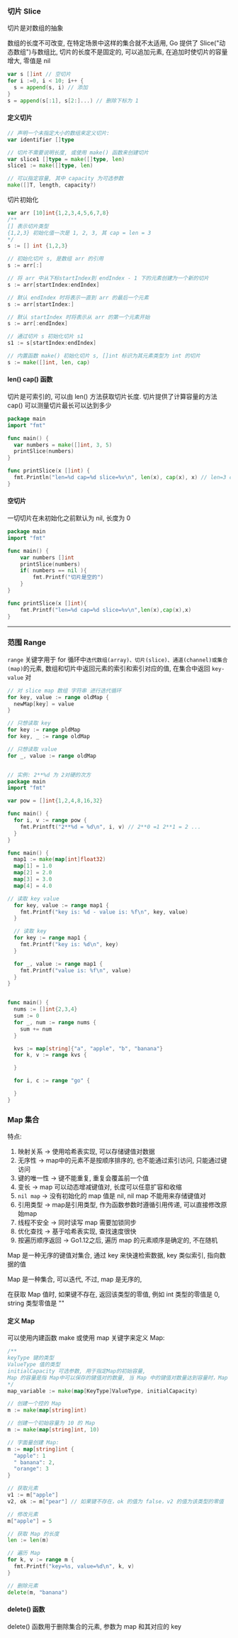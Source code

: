 ### 切片 Slice

切片是对数组的抽象

数组的长度不可改变, 在特定场景中这样的集合就不太适用, Go 提供了 Slice("动态数组")与数组比, 切片的长度不是固定的, 可以追加元素, 在追加时使切片的容量增大, 零值是 nil

```go
var s []int // 空切片
for i :=0, i < 10; i++ {
  s = append(s, i) // 添加
}
s = append(s[:1], s[2:]...) // 删除下标为 1
```

#### 定义切片

```go
// 声明一个未指定大小的数组来定义切片:
var identifier []type

// 切片不需要说明长度, 或使用 make() 函数来创建切片
var slice1 []type = make([]type, len)
slice1 := make([]type, len)

// 可以指定容量, 其中 capacity 为可选参数
make([]T, length, capacity?)
```

切片初始化

```go
var arr [10]int{1,2,3,4,5,6,7,8}
/**
[] 表示切片类型
{1,2,3} 初始化值一次是 1, 2, 3, 其 cap = len = 3
*/
s := [] int {1,2,3}

// 初始化切片 s, 是数组 arr 的引用
s := arr[:]

// 将 arr 中从下标startIndex到 endIndex - 1 下的元素创建为一个新的切片
s := arr[startIndex:endIndex]

// 默认 endIndex 时将表示一直到 arr 的最后一个元素
s := arr[startIndex:]

// 默认 startIndex 时将表示从 arr 的第一个元素开始
s := arr[:endIndex]

// 通过切片 s 初始化切片 s1
s1 := s[startIndex:endIndex]

// 内置函数 make() 初始化切片 s, []int 标识为其元素类型为 int 的切片
s := make([]int, len, cap)
```

#### len() cap() 函数

切片是可索引的, 可以由 len() 方法获取切片长度.
切片提供了计算容量的方法 cap() 可以测量切片最长可以达到多少

```go
package main
import "fmt"

func main() {
  var numbers = make([]int, 3, 5)
  printSlice(numbers)
}

func printSlice(x []int) {
  fmt.Println("len=%d cap=%d slice=%v\n", len(x), cap(x), x) // len=3 cap=5 slice=[0,0,0]
}
```

#### 空切片

一切切片在未初始化之前默认为 nil, 长度为 0

```go
package main
import "fmt"

func main() {
    var numbers []int
    printSlice(numbers)
    if( numbers == nil ){
		fmt.Printf("切片是空的")
    }
}

func printSlice(x []int){
    fmt.Printf("len=%d cap=%d slice=%v\n",len(x),cap(x),x)
}
```

---

### 范围 Range

`range` 关键字用于 for 循环中`迭代数组(array)、切片(slice)、通道(channel)或集合(map)`的元素, 数组和切片中返回元素的索引和索引对应的值, 在集合中返回 `key-value` 对

```go
// 对 slice map 数组 字符串 进行迭代循环
for key, value := range oldMap {
  newMap[key] = value
}

// 只想读取 key
for key := range pldMap
for key, _ := range oldMap

// 只想读取 value
for _, value := range oldMap


// 实例: 2**%d 为 2对硬的次方
package main
import "fmt"

var pow = []int{1,2,4,8,16,32}

func main() {
  for i, v := range pow {
    fmt.Printft("2**%d = %d\n", i, v) // 2**0 =1 2**1 = 2 ...
  }
}

func main() {
  map1 := make(map[int]float32)
  map[1] = 1.0
  map[2] = 2.0
  map[3] = 3.0
  map[4] = 4.0

// 读取 key value
  for key, value := range map1 {
    fmt.Printf("key is: %d - value is: %f\n", key, value)
  }

  // 读取 key
  for key := range map1 {
    fmt.Printf("key is: %d\n", key)
  }

  for _, value := range map1 {
    fmt.Printf("value is: %f\n", value)
  }
}


func main() {
  nums := []int{2,3,4}
  sum := 0
  for _, num := range nums {
    sum += num
  }

  kvs := map[string]{"a", "apple", "b", "banana"}
  for k, v := range kvs {

  }

  for i, c := range "go" {

  }
}
```

### Map 集合

特点: 
1. 映射关系 -> 使用哈希表实现, 可以存储键值对数据
2. 无序性 -> map中的元素不是按顺序排序的, 也不能通过索引访问, 只能通过键访问
3. 键的唯一性 -> 键不能重复, 重复会覆盖前一个值
4. 变长 -> map 可以动态增减键值对, 长度可以任意扩容和收缩
5. `nil map` -> 没有初始化的 map 值是 nil, nil map 不能用来存储键值对
6. 引用类型 -> map是引用类型, 作为函数参数时遵循引用传递, 可以直接修改原始map
7. 线程不安全 -> 同时读写 map 需要加锁同步
8. 优化查找 -> 基于哈希表实现, 查找速度很快
9. 按遍历顺序返回 -> Go1.12之后, 遍历 map 的元素顺序是确定的, 不在随机

Map 是一种无序的键值对集合, 通过 key 来快速检索数据, key 类似索引, 指向数据的值

Map 是一种集合, 可以迭代, 不过, map 是无序的,

在获取 Map 值时, 如果键不存在, 返回该类型的零值, 例如 int 类型的零值是 0, string 类型零值是 ""

#### 定义 Map

可以使用内建函数 make 或使用 map 关键字来定义 Map:

```go
/**
keyType 键的类型
ValueType 值的类型
initialCapacity 可选参数, 用于指定Map的初始容量,
Map 的容量是指 Map中可以保存的键值对的数量, 当 Map 中的键值对数量达到容量时，Map 会自动扩容
*/
map_variable := make(map[KeyType]ValueType, initialCapacity)

// 创建一个控的 Map
m := make(map[string]int)

// 创建一个初始容量为 10 的 Map
m := make(map[string]int, 10)

// 字面量创建 Map:
m := map[string]int {
  "apple": 1
  " banana": 2,
  "orange": 3
}

// 获取元素
v1 := m["apple"]
v2, ok := m["pear"] // 如果键不存在，ok 的值为 false，v2 的值为该类型的零值

// 修改元素
m["apple"] = 5

// 获取 Map 的长度
len := len(m)

// 遍历 Map
for k, v := range m {
  fmt.Printf("key=%s, value=%d\n", k, v)
}

// 删除元素
delete(m, "banana")
```

#### delete() 函数

delete() 函数用于删除集合的元素, 参数为 map 和其对应的 key
